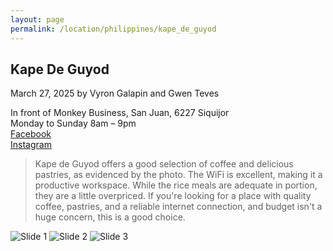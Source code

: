 ```yaml
---
layout: page
permalink: /location/philippines/kape_de_guyod
---
```


<div id="Location" style="display:none;" class="Philippines"></div>
<div class="container">     
  <article class="blog-post">
    <h2 class="display-5 link-body-emphasis mb-1">Kape De Guyod</h2>
    <p class="blog-post-meta">
      March 27, 2025 by <!-- <a href="#"> --> Vyron Galapin and Gwen Teves <!--</a>-->
      <div class="business-info">
        <div class="info-item">
            <i class="fas fa-map-marker-alt"></i>
            <span>In front of Monkey Business, San Juan, 6227 Siquijor</span>
        </div>
        <div class="info-item">
            <i class="far fa-clock"></i>
            <span>Monday to Sunday 8am – 9pm</span>
        </div>
        <div class="info-item">
            <i class="fab fa-facebook"></i>
            <a href="https://www.facebook.com/share/18F2vEGc16/?mibextid=wwXIfr" target="_blank">Facebook</a>
        </div>
        <div class="info-item">
            <i class="fab  fa-instagram"></i>
            <a href="https://www.instagram.com/kapedeguyod?igsh=cXFreGNqdTFxNjVp" target="_blank">Instagram</a>
        </div>
      </div>
    </p>
    <div class="row"> 
      <div class="col-md-9"> 
        <blockquote class="blockquote">
          <p>Kape de Guyod offers a good selection of coffee and delicious pastries, as evidenced by the photo. The WiFi is excellent, making it a productive workspace. While the rice meals are adequate in portion, they are a little overpriced. If you're looking for a place with quality coffee, pastries, and a reliable internet connection, and budget isn't a huge concern, this is a good choice. </p>
        </blockquote>
      </div>     
      <div class="col-md-3">
        <div class="slideshow-container">
            <div class="slides">
                <img src="{{ site.baseurl }}/assets/images/philippines/kape_de_guyod_1.jpg" alt="Slide 1">
                <img src="{{ site.baseurl }}/assets/images/philippines/kape_de_guyod_2.jpg" alt="Slide 2">
                <img src="{{ site.baseurl }}/assets/images/philippines/kape_de_guyod_3.jpg" alt="Slide 3">
            </div>
        </div>
      </div>
    </div>
    <!-- <div>
      <a href="https://maps.app.goo.gl/3AFLywg59a6m7VxH7" target="_blank">
        <div id="map-tile">
            <iframe src="https://www.google.com/maps/embed?pb=!1m18!1m12!1m3!1d31498.381159977675!2d123.28803007635597!3d9.306872929322981!2m3!1f0!2f0!3f0!3m2!1i1024!2i768!4f13.1!3m3!1m2!1s0x33ab6f6b71cb06e9%3A0xbffa3a21edd25020!2sKapeng%20Lokal%20Dgt!5e0!3m2!1sen!2sph!4v1740294951341!5m2!1sen!2sph" width="600" height="450" style="border:0;" allowfullscreen="" loading="lazy" referrerpolicy="no-referrer-when-downgrade"></iframe>
        </div>
        </a>
    </div> -->
  </article>
  <script src="{{ site.baseurl }}/assets/js/slideshow.js">
</div>
